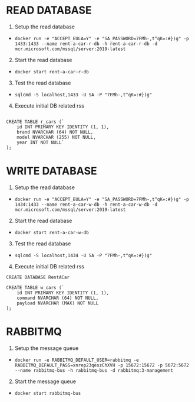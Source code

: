 # READ DATABASE

1. Setup the read database 

* `docker run -e "ACCEPT_EULA=Y" -e "SA_PASSWORD=7FMh-,t^qK=:#})g" -p 1433:1433 --name rent-a-car-r-db -h rent-a-car-r-db -d mcr.microsoft.com/mssql/server:2019-latest`

2. Start the read database

* `docker start rent-a-car-r-db`

3. Test the read database

* `sqlcmd -S localhost,1433 -U SA -P "7FMh-,t^qK=:#})g"`

4. Execute initial DB related rss

```CREATE DATABASE RentACar

CREATE TABLE r_cars (`
    id INT PRIMARY KEY IDENTITY (1, 1),
    brand NVARCHAR (64) NOT NULL,
    model NVARCHAR (255) NOT NULL,
    year INT NOT NULL`
);
```



# WRITE DATABASE

1. Setup the read database 

* `docker run -e "ACCEPT_EULA=Y" -e "SA_PASSWORD=7FMh-,t^qK=:#})g" -p 1434:1433 --name rent-a-car-w-db -h rent-a-car-w-db -d mcr.microsoft.com/mssql/server:2019-latest`

2. Start the read database

* `docker start rent-a-car-w-db`

3. Test the read database

* `sqlcmd -S localhost,1434 -U SA -P "7FMh-,t^qK=:#})g"`

4. Execute initial DB related rss

```
CREATE DATABASE RentACar

CREATE TABLE w_cars (`
    id INT PRIMARY KEY IDENTITY (1, 1),
    command NVARCHAR (64) NOT NULL,
    payload NVARCHAR (MAX) NOT NULL
);
```


# RABBITMQ

1. Setup the message queue

* `docker run -e RABBITMQ_DEFAULT_USER=rabbitmq -e RABBITMQ_DEFAULT_PASS=xnrep23qeszChXVH -p 15672:15672 -p 5672:5672 --name rabbitmq-bus -h rabbitmq-bus -d rabbitmq:3-management`

2. Start the message queue

* `docker start rabbitmq-bus`
